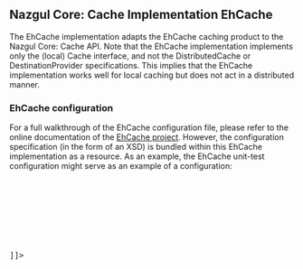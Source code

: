 ## Nazgul Core: Cache Implementation EhCache

The EhCache implementation adapts the EhCache caching product to the Nazgul Core: Cache API.
Note that the EhCache implementation implements only the (local) Cache interface, and not the
DistributedCache or DestinationProvider specifications. This implies that the EhCache implementation
works well for local caching but does not act in a distributed manner.

### EhCache configuration

For a full walkthrough of the EhCache configuration file, please refer to the online documentation
of the [EhCache project](http://ehcache.org/). However, the configuration specification (in the form
of an XSD) is bundled within this EhCache implementation as a resource. As an example, the
EhCache unit-test configuration might serve as an example of a configuration:

<pre class="brush: xml"><![CDATA[
<ehcache xmlns:xsi="http://www.w3.org/2001/XMLSchema-instance" xsi:noNamespaceSchemaLocation="ehcache.xsd">

    <!--
    The ehcache-failsafe.xml is a default configuration for ehcache, if an ehcache.xml is not configured.

    The diskStore element is optional. It must be configured if you have overflowToDisk or diskPersistent enabled
    for any cache. If it is not configured, a warning will be issues and java.io.tmpdir will be used.

    diskStore has only one attribute - "path". It is the path to the directory where .data and .index files will be created.

    If the path is a Java System Property it is replaced by its value in the
    running VM.

    The following properties are translated:
    * user.home - User's home directory
    * user.dir - User's current working directory
    * java.io.tmpdir - Default temp file path
    * ehcache.disk.store.dir - A system property you would normally specify on the command line
          e.g. java -Dehcache.disk.store.dir=/u01/myapp/diskdir ...

    Subdirectories can be specified below the property e.g. java.io.tmpdir/one

    <diskStore path="java.io.tmpdir"/>
    -->
    <diskStore path="${dir:uniqueSubTarget}"/>

    <!--
    Mandatory Default Cache configuration. These settings will be applied to caches
    created programmtically using CacheManager.add(String cacheName)
    -->
    <defaultCache
            maxElementsInMemory="10000"
            eternal="false"
            timeToIdleSeconds="120"
            timeToLiveSeconds="120"
            overflowToDisk="true"
            maxElementsOnDisk="10000000"
            diskPersistent="false"
            diskExpiryThreadIntervalSeconds="120"
            memoryStoreEvictionPolicy="LRU"
            transactionalMode="local"/>
</ehcache>
]]></pre>
